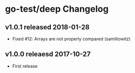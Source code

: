 # go-test/deep Changelog

## v1.0.1 released 2018-01-28

* Fixed #12: Arrays are not properly compared (samlitowitz)

## v1.0.0 releaesd 2017-10-27 

* First release
